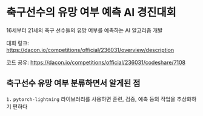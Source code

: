 # 축구선수의 유망 여부 예측 AI 경진대회

16세부터 21세의 축구 선수들의 유망 여부를 예측하는 AI 알고리즘 개발

대회 링크: https://dacon.io/competitions/official/236031/overview/description

코드 공유: https://dacon.io/competitions/official/236031/codeshare/7108

## 축구선수 유망 여부 분류하면서 알게된 점

`1.` `pytorch-lightning` 라이브러리를 사용하면 훈련, 검증, 예측 등의 작업을 추상화하기 편하다
